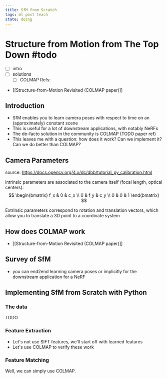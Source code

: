 ```yaml
---
title: SfM from Scratch
tags: ml post teach
state: doing
---
```


# Structure from Motion from The Top Down #todo

- [ ] intro
- [ ] solutions
	- [ ] COLMAP
Refs:
- [[Structure-from-Motion Revisited (COLMAP paper)]]

## Introduction

- SfM enables you to learn camera poses with respect to time on an (approximately) constant scene
- This is useful for a lot of downstream applications, with notably NeRFs
- The de-facto solution in the community is COLMAP (TODO paper ref)
- This leaves me with a question: how does it work? Can we implement it? Can we do better than COLMAP?

## Camera Parameters

source: https://docs.opencv.org/4.x/dc/dbb/tutorial_py_calibration.html

intrinsic parameters are associated to the camera itself (focal length, optical centers):
$$
\begin{bmatrix}
f_x & 0 & c_x \\
0 & f_y & c_y \\
0 & 0 & 1
\end{bmatrix}
$$

Extrinsic parameters correspond to rotation and translation vectors, which allow you to translate a 3D point to a coordinate system

## How does COLMAP work
- [[Structure-from-Motion Revisited (COLMAP paper)]]

## Survey of SfM

- you can end2end learning camera poses or implicitly for the downstream application for a NeRF


## Implementing SfM from Scratch with Python


### The data
TODO

### Feature Extraction
- Let's not use SIFT features, we'll start off with learned features
- Let's use COLMAP to verify these work

###  Feature Matching

Well, we can simply use COLMAP.